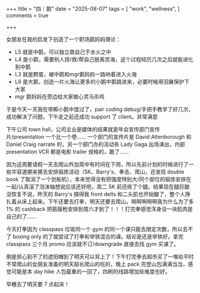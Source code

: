 +++
title = "四｜鹅"
date = "2025-08-07"
tags = [
    "work",
    "wellness",
]
comments = true

+++

女朋友在我的启发下创造了一个职场鹅妈妈理论：
- L5 就是中鹅，可以独立救自己于水火之中
- L4 是小鹅，需要别人捞/救/帮自己脱离苦海，这个过程经历几次之后就能进化到中鹅
- L3 就是颗蛋，被中鹅和mgr鹅妈妈一路哄着进入火海
- L6 是大鹅，创造一片火海让更多的小鹅中鹅跳进来，必要时候用羽翼保护下大家
- mgr 鹅妈妈在旁边给大家做心灵马杀鸡

于是今天一天我在带孵小鹅中度过了，pair coding debug/手把手教学了好几次，成功解决了问题。下午走之前还成功 support 了 client。非常满意

下午公司 town hall，公司主业是媒体的结果就是年会宣传部门宣传片/presentation 一个比一个卷…… 一个部门的宣传片是 David Attenborough 和 Daniel Craig narrate 的，另一个部门办的活动有 Lady Gaga 出场演出，内部 presentation VCR 都是电影 trailer 规格的，跪了……

因为这周要请假一天去爬山外加周中有时间在下雨，所以先前计划的时候进行了一些华容道挪来挪去安排锻炼活动（5K、Barry's、拳击、爬山，还发现 double book 了取消了一个划船机），本来觉得没有把强度特别大/同个部位的锻炼安排在一起/认真滚了泡沫轴想说应该还好吧，周二 5K 前还练了个腿。结果现在腿巨酸没恢复不说，昨天的 Barry's 搞得我 front delts 和二头肌也开始酸了，整个人挣扎着从床上起来。下午还要去打拳，明天还要去爬山，啊啊啊啊啊我为什么为了多 1% 的 cashback 把筋膜枪安排到周六才到了！！！打完拳感觉浑身没一块肌肉是自己的了…… 

今天打拳因为 classpass 垃圾同一个 gym 的同一个课只能去限定次数，所以去不了 boxing only 的了就尝试了打拳和举铁混合的课。结论是还是举铁好。拿完 classpass 三个月 promo 应该就不订/downgrade 直接去找 gym 买课了。

倒是担心到不了的遮阳帽到了明天可以背上了！下午打完拳去超市买了一堆给平时不常爬山的女朋友准备的明天超长爬山的吃的，晚上 pack 完登山包满满当当，感觉可能是本 day hike 人包最重的一回了，四刷的线路增加些难度也好。

早睡去了明天要 7 点起床！